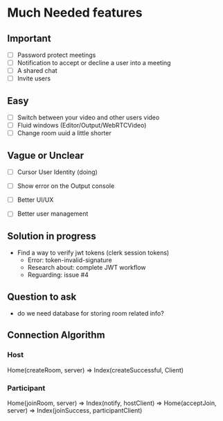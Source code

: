 # Much Needed features

## Important
- [ ] Password protect meetings
- [ ] Notification to accept or decline a user into a meeting
- [ ] A shared chat
- [ ] Invite users

## Easy
- [ ] Switch between your video and other users video
- [ ] Fluid windows (Editor/Output/WebRTCVideo)
- [ ] Change room uuid a little shorter

## Vague or Unclear
- [ ] Cursor User Identity (doing)
- [ ] Show error on the Output console
- [ ] Better UI/UX
- [ ] Better user management


## Solution in progress

- Find a way to verify jwt tokens (clerk session tokens)
  - Error: token-invalid-signature
  - Research about: complete JWT workflow
  - Reguarding: issue #4

## Question to ask

- do we need database for storing room related info?

## Connection Algorithm

### Host
Home(createRoom, server) => Index(createSuccessful, Client)

### Participant
Home(joinRoom, server)
=> Index(notify, hostClient)
=> Home(acceptJoin, server)
=> Index(joinSuccess, participantClient)

